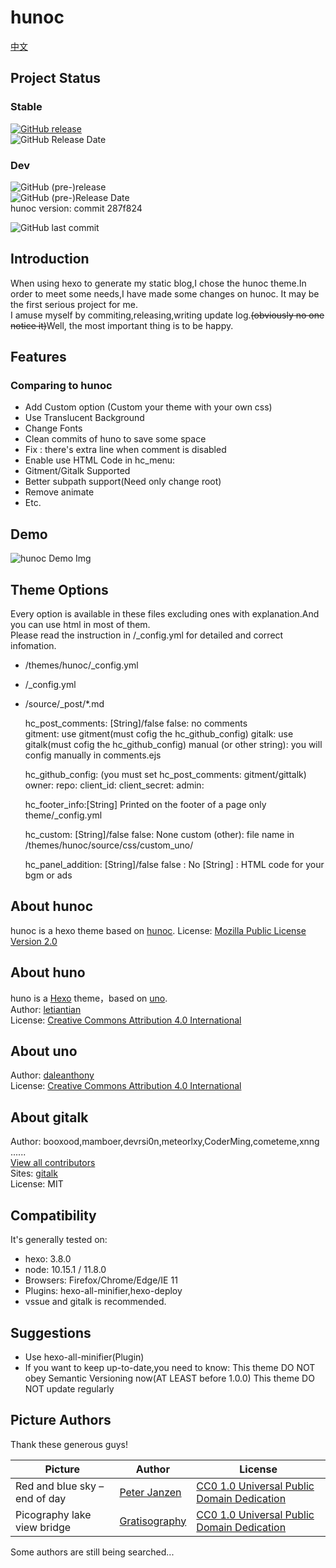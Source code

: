 # hunoc

[中文](./README_zh.md)

## Project Status

### Stable

[![GitHub release](https://img.shields.io/github/release/Riband/hunoc.svg?style=flat-square)](https://github.com/Riband/hunoc/releases/)  
![GitHub Release Date](https://img.shields.io/github/release-date/Riband/hunoc.svg?style=flat-square)  

### Dev

![GitHub (pre-)release](https://img.shields.io/github/release/Riband/hunoc/all.svg?style=flat-square)  
![GitHub (pre-)Release Date](https://img.shields.io/github/release-date-pre/Riband/hunoc.svg?style=flat-square)  
hunoc version: commit 287f824

![GitHub last commit](https://img.shields.io/github/last-commit/Riband/hunoc.svg?style=flat-square)  

## Introduction

When using hexo to generate my static blog,I chose the hunoc theme.In order to meet some needs,I have made some changes on hunoc. It may be the first serious project for me.  
I amuse myself by commiting,releasing,writing update log.<del>(obviously no one notice it)</del>Well, the most important thing is to be happy.  

## Features

### Comparing to hunoc

* Add Custom option (Custom your theme with your own css)
* Use Translucent Background
* Change Fonts
* Clean commits of huno to save some space
* Fix : there's extra line when comment is disabled
* Enable use HTML Code in hc_menu:  
* Gitment/Gitalk Supported
* Better subpath support(Need only change root)
* Remove animate
* Etc.

## Demo

![hunoc Demo Img](https://riband.github.io/RiBase/hunoc-demo/demo.jpg)  

## Theme Options

Every option is available in these files excluding ones with explanation.And you can use html in most of them.  
Please read the instruction in /_config.yml for detailed and correct infomation.

* /themes/hunoc/_config.yml  
* /_config.yml  
* /source/_post/*.md  

    hc_post_comments: [String]/false
         false: no comments  
         gitment: use gitment(must cofig the hc_github_config)
         gitalk: use gitalk(must cofig the hc_github_config)
         manual (or other string): you will config manually in comments.ejs  

    hc_github_config: (you must set hc_post_comments: gitment/gittalk)
        owner:
        repo:
        client_id:
        client_secret:
        admin:

    hc_footer_info:[String]
          Printed on the footer of a page
          only theme/_config.yml

    hc_custom: [String]/false
         false: None custom
        (other): file name in /themes/hunoc/source/css/custom_uno/  

    hc_panel_addition: [String]/false
        false : No
        [String] : HTML code for your bgm or ads  

## About hunoc

hunoc is a hexo theme based on [hunoc](https://github.com/letiantian/hunoc/).
License: [Mozilla Public License Version 2.0](https://www.mozilla.org/en-US/MPL/2.0/)  

## About huno

huno is a [Hexo](http://hexo.io/) theme，based on [uno](https://github.com/daleanthony/uno/).  
Author: [letiantian](https://github.com/letiantian/)  
License: [Creative Commons Attribution 4.0 International](http://creativecommons.org/licenses/by/4.0/)  

## About uno

Author: [daleanthony](https://github.com/daleanthony/)  
License: [Creative Commons Attribution 4.0 International](http://creativecommons.org/licenses/by/4.0/)  

## About gitalk

Author: booxood,mamboer,devrsi0n,meteorlxy,CoderMing,cometeme,xnng ......  
[View all contributors](https://github.com/gitalk/gitalk/graphs/contributors)  
Sites: [gitalk](https://github.com/gitalk/gitalk/)  
License: MIT

## Compatibility

It's generally tested on:

* hexo: 3.8.0
* node: 10.15.1 / 11.8.0
* Browsers: Firefox/Chrome/Edge/IE 11
* Plugins: hexo-all-minifier,hexo-deploy
* vssue and gitalk is recommended.

## Suggestions

* Use hexo-all-minifier(Plugin)
* If you want to keep up-to-date,you need to know:
    This theme DO NOT obey Semantic Versioning now(AT LEAST before 1.0.0)
    This theme DO NOT update regularly

## Picture Authors

Thank these generous guys!  

|Picture|Author|License|
|---|---|---|
|Red and blue sky – end of day|[Peter Janzen](https://cc0.photo/author/peter/)|[CC0 1.0 Universal Public Domain Dedication](https://creativecommons.org/publicdomain/zero/1.0/)|
|Picography lake view bridge|[Gratisography](https://gratisography.com/)|[CC0 1.0 Universal Public Domain Dedication](https://creativecommons.org/publicdomain/zero/1.0/)|

Some authors are still being searched...